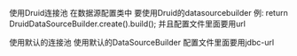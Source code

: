 使用Druid连接池
在数据源配置类中 要使用Druid的datasourcebuilder
例:
return DruidDataSourceBuilder.create().build();
并且配置文件里面要用url


使用默认的连接池
使用默认的DataSourceBuilder 
配置文件里面要用jdbc-url